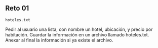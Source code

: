 ## Reto 01

`hoteles.txt`

Pedir al usuario una lista, con nombre un hotel, ubicación, y precio por habitación. Guardar la información en un archivo llamado hoteles.txt. Anexar al final la información si ya existe el archivo.